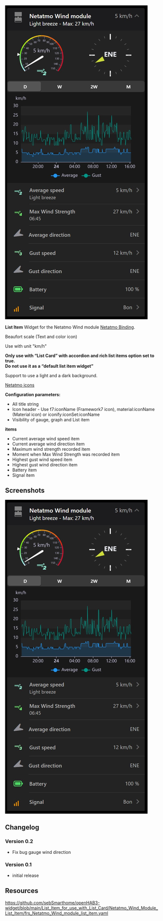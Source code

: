 ![Screen1](https://github.com/sebSmarthome/openHAB3-widget/raw/main/List_Item_for_use_with_List_Card/Netatmo_Wind_Module_List_Item/screenshots/WindModule.jpg)

**List Item** Widget for the Netatmo Wind module [Netatmo Binding](https://www.openhab.org/addons/bindings/netatmo/#weather-station-wind-module).

Beaufort scale (Text and color icon)

Use with unit "km/h"

**Only use with “List Card” with accordion and rich list items option set to true.<br>Do not use it as a “default list item widget”**

Support to use a light and a dark background.

[Netatmo icons](https://www.visualpharm.com/free-icons/set/netatmo)

**Configuration parameters:**

* All title string
* Icon header - Use f7:iconName (Framework7 icon), material:iconName (Material icon) or iconify:iconSet:iconName
* Visibility of gauge, graph and List item

**items**

* Current average wind speed item
* Current average wind direction item
* Maximum wind strength recorded item
* Moment when Max Wind Strength was recorded item
* Highest gust wind speed item
* Highest gust wind direction item
* Battery item
* Signal item

## Screenshots

![Screen2](https://github.com/sebSmarthome/openHAB3-widget/raw/main/List_Item_for_use_with_List_Card/Netatmo_Wind_Module_List_Item/screenshots/WindModule.jpg)

## Changelog

### Version 0.2

* Fix bug gauge wind direction
  
### Version 0.1

* initial release

## Resources

<https://github.com/sebSmarthome/openHAB3-widget/blob/main/List_Item_for_use_with_List_Card/Netatmo_Wind_Module_List_Item/frs_Netatmo_Wind_module_list_item.yaml>